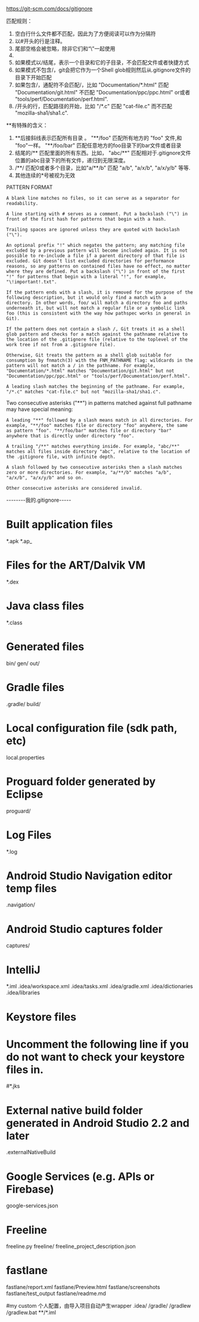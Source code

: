 

https://git-scm.com/docs/gitignore

匹配规则：

1. 空白行什么文件都不匹配，因此为了方便阅读可以作为分隔符
2. 以#开头的行是注释。
3. 尾部空格会被忽略，除非它们和“\”一起使用
4. 
5. 如果模式以/结尾，表示一个目录和它的子目录，不会匹配文件或者快捷方式
6. 如果模式不包含/，git会把它作为一个Shell glob规则然后从.gitignore文件的目录下开始匹配
7. 如果包含/，通配符不会匹配/，比如 "Documentation/*.html" 匹配 "Documentation/git.html" 不匹配 "Documentation/ppc/ppc.html" or或者 "tools/perf/Documentation/perf.html".
8. /开头的行，匹配路径的开始，比如 "/*.c" 匹配 "cat-file.c" 而不匹配 "mozilla-sha1/sha1.c".

**有特殊的含义：

 1. \*\*后接斜线表示匹配所有目录 。 "\*\*/foo" 匹配所有地方的 "foo" 文件,和 "foo"一样。 "**/foo/bar" 匹配任意地方的foo目录下的bar文件或者目录
 2. 结尾的/\*\* 匹配里面的所有东西。比如， "abc/**" 匹配相对于.gitignore文件位置的abc目录下的所有文件，递归到无限深度。
 3. /\*\*/ 匹配0或者多个目录，比如"a/**/b" 匹配 "a/b", "a/x/b", "a/x/y/b" 等等.
 4. 其他连续的*号被视为无效




PATTERN FORMAT

    A blank line matches no files, so it can serve as a separator for readability.

    A line starting with # serves as a comment. Put a backslash ("\") in front of the first hash for patterns that begin with a hash.

    Trailing spaces are ignored unless they are quoted with backslash ("\").

    An optional prefix "!" which negates the pattern; any matching file excluded by a previous pattern will become included again. It is not possible to re-include a file if a parent directory of that file is excluded. Git doesn’t list excluded directories for performance reasons, so any patterns on contained files have no effect, no matter where they are defined. Put a backslash ("\") in front of the first "!" for patterns that begin with a literal "!", for example, "\!important!.txt".

    If the pattern ends with a slash, it is removed for the purpose of the following description, but it would only find a match with a directory. In other words, foo/ will match a directory foo and paths underneath it, but will not match a regular file or a symbolic link foo (this is consistent with the way how pathspec works in general in Git).

    If the pattern does not contain a slash /, Git treats it as a shell glob pattern and checks for a match against the pathname relative to the location of the .gitignore file (relative to the toplevel of the work tree if not from a .gitignore file).

    Otherwise, Git treats the pattern as a shell glob suitable for consumption by fnmatch(3) with the FNM_PATHNAME flag: wildcards in the pattern will not match a / in the pathname. For example, "Documentation/*.html" matches "Documentation/git.html" but not "Documentation/ppc/ppc.html" or "tools/perf/Documentation/perf.html".

    A leading slash matches the beginning of the pathname. For example, "/*.c" matches "cat-file.c" but not "mozilla-sha1/sha1.c".

Two consecutive asterisks ("**") in patterns matched against full pathname may have special meaning:

    A leading "**" followed by a slash means match in all directories. For example, "**/foo" matches file or directory "foo" anywhere, the same as pattern "foo". "**/foo/bar" matches file or directory "bar" anywhere that is directly under directory "foo".

    A trailing "/**" matches everything inside. For example, "abc/**" matches all files inside directory "abc", relative to the location of the .gitignore file, with infinite depth.

    A slash followed by two consecutive asterisks then a slash matches zero or more directories. For example, "a/**/b" matches "a/b", "a/x/b", "a/x/y/b" and so on.

    Other consecutive asterisks are considered invalid.





--------我的.gitignore-----
# Built application files
*.apk
*.ap_

# Files for the ART/Dalvik VM
*.dex

# Java class files
*.class

# Generated files
bin/
gen/
out/

# Gradle files
.gradle/
build/

# Local configuration file (sdk path, etc)
local.properties

# Proguard folder generated by Eclipse
proguard/

# Log Files
*.log

# Android Studio Navigation editor temp files
.navigation/

# Android Studio captures folder
captures/

# IntelliJ
*.iml
.idea/workspace.xml
.idea/tasks.xml
.idea/gradle.xml
.idea/dictionaries
.idea/libraries

# Keystore files
# Uncomment the following line if you do not want to check your keystore files in.
#*.jks

# External native build folder generated in Android Studio 2.2 and later
.externalNativeBuild

# Google Services (e.g. APIs or Firebase)
google-services.json

# Freeline
freeline.py
freeline/
freeline_project_description.json

# fastlane
fastlane/report.xml
fastlane/Preview.html
fastlane/screenshots
fastlane/test_output
fastlane/readme.md

#my custom  个人配置，由导入项目自动产生wrapper
.idea/
/gradle/
/gradlew
/gradlew.bat
**/*.iml
